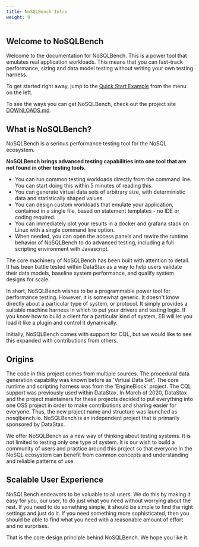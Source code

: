 ```yaml
---
title: NoSQLBench Intro
weight: 0
---
```


## Welcome to NoSQLBench

Welcome to the documentation for NoSQLBench. This is a power tool that emulates real application workloads.
This means that you can fast-track performance, sizing and data model testing without writing your own testing harness.

To get started right away, jump to the [Quick Start Example](/index.html#/docs/02_getting_started.html) from the menu on the left.

To see the ways you can get NoSQLBench, check out the project site [DOWNLOADS.md](https://github.com/nosqlbench/nosqlbench/blob/master/DOWNLOADS.md).

## What is NoSQLBench?

NoSQLBench is a serious performance testing tool for the NoSQL ecosystem.

**NoSQLBench brings advanced testing capabilities into one tool that are not found in other testing tools.**

- You can run common testing workloads directly from the command line. You
  can start doing this within 5 minutes of reading this.
- You can generate virtual data sets of arbitrary size, with deterministic
  data and statistically shaped values.
- You can design custom workloads that emulate your application, contained
  in a single file, based on statement templates - no IDE or coding required.
- You can immediately plot your results in a docker and grafana stack on Linux
  with a single command line option.
- When needed, you can open the access panels and rewire the runtime behavior
  of NoSQLBench to do advanced testing, including a full scripting environment
  with Javascript.

The core machinery of NoSQLBench has been built with attention to detail.
It has been battle tested within DataStax as a way to help users validate their
data models, baseline system performance, and qualify system designs for scale.

In short, NoSQLBench wishes to be a programmable power tool for performance
testing. However, it is somewhat generic. It doesn't know directly about a
particular type of system, or protocol. It simply provides a suitable machine
harness in which to put your drivers and testing logic. If you know how to build
a client for a particular kind of system, EB will let you load it like a plugin
and control it dynamically.

Initially, NoSQLBench comes with support for CQL, but we would like to see this
expanded with contributions from others.

## Origins

The code in this project comes from multiple sources. The procedural data
generation capability was known before as 'Virtual Data Set'. The core runtime
and scripting harness was from the 'EngineBlock' project. The CQL support was
previously used within DataStax. In March of 2020, DataStax and the project
maintainers for these projects decided to put everything into one OSS project
in order to make contributions and sharing easier for everyone. Thus, the new
project name and structure was launched as nosqlbench.io. NoSQLBench is an
independent project that is primarily sponsored by DataStax.

We offer NoSQLBench as a new way of thinking about testing systems. It is not
limited to testing only one type of system. It is our wish to build a community
of users and practice around this project so that everyone in the NoSQL ecosystem
can benefit from common concepts and understanding and reliable patterns of use.

## Scalable User Experience

NoSQLBench endeavors to be valuable to all users. We do this by making it easy for you, our user, to
do just what you need without worrying about the rest. If you need to do something simple, it should
be simple to find the right settings and just do it. If you need something more sophisticated, then you
should be able to find what you need with a reasonable amount of effort and no surprises.

That is the core design principle behind NoSQLBench. We hope you like it.

